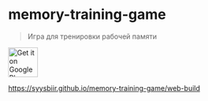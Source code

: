 # memory-training-game
> Игра для тренировки рабочей памяти

<a href="https://play.google.com/store/apps/details?id=com.gitsiamcat.training"><img alt="Get it on Google Play" src="https://play.google.com/intl/en_us/badges/images/generic/en-play-badge.png" height=60px /></a>

https://syysbiir.github.io/memory-training-game/web-build

